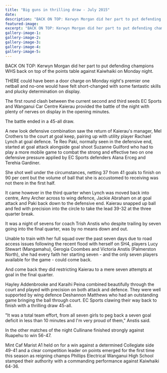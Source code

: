 ```yaml
---
title: "Big guns in thrilling draw - July 2015"
date: 
description: "BACK ON TOP: Kerwyn Morgan did her part to put defending champions WHS back on top of the points table against Kaiwhaiki on Monday night."
featured-image: 
excerpt: "BACK ON TOP: Kerwyn Morgan did her part to put defending champions WHS back on top of the points table against Kaiwhaiki on Monday night, from Wanganui Chronicle article on 1/7/15..."
gallery-image-1: 
gallery-image-2: 
gallery-image-3: 
gallery-image-4: 
gallery-image-5: 
---
```


<p><span>BACK ON TOP: Kerwyn Morgan did her part to put defending champions WHS back on top of the points table against Kaiwhaiki on Monday night.</span></p>
<p>THERE could have been a door charge on Monday night's premier one netball and no-one would have felt short-changed with some fantastic skills and plucky determination on display.</p>
<p>The first round clash between the current second and third seeds EC Sports and Wanganui Car Centre Kaierau provided the battle of the night with plenty of nerves on display in the opening minutes.</p>
<p>The battle ended in a 45-all draw.</p>
<p>A new look defensive combination saw the return of Kaierau's manager, Mel Crothers to the court at goal keep, pairing up with utility player Rachael Lynch at goal defence. Te Reo Paki, normally seen in the defensive end, started at goal attack alongside goal shoot Suzanne Guilford who had to play a more mobile game to combat the strong and effective two on one defensive pressure applied by EC Sports defenders Alana Erceg and Terehia Gardiner.</p>
<p>She shot well under the circumstances, netting 37 from 41 goals to finish on 90 per cent but the volume of ball that she is accustomed to receiving was not there in the first half.</p>
<p>It came however in the third quarter when Lynch was moved back into centre, Amy Archer across to wing defence, Jackie Abraham on at goal attack and Paki back down to the defensive end. Kaierau snapped up ball and fed with precision into the circle to take the lead 39-32 at the three quarter break.</p>
<p>It was a night of sevens for coach Trish Anstis who despite trailing by seven going into the final quarter, was by no means down and out.</p>
<p>Unable to train with her full squad over the past seven days due to road access issues following the recent flood with herself on SH4, players Lucy Stewart (Mangamahu), Gerogia Coombes and Victoria Anstis (Palmerston North), she had every faith her starting seven - and the only seven players available for the game - could come back.</p>
<p>And come back they did restricting Kaierau to a mere seven attempts at goal in the final quarter.</p>
<p>Hayley Addenbrooke and Karaihi Peina combined beautifully through the court and played with precision on both attack and defence. They were well supported by wing defence Deshannon Matthews who had an outstanding game bringing the ball through court. EC Sports clawing their way back to finish with a thrilling draw 45-all.</p>
<p>"It was a total team effort, from all seven girls to peg back a seven goal deficit in less than 10 minutes and I'm very proud of them," Anstis said.</p>
<p>In the other matches of the night Cullinane finished strongly against Ruapehu to win 56-47.</p>
<p>Mint Caf Marist A1 held on for a win against a determined Collegiate side 49-41 and a clear competition leader on points emerged for the first time this season as reigning champs Phillips Electrical Wanganui High School stamped their authority with a commanding performance against Kaiwhaiki 64-36.</p>

